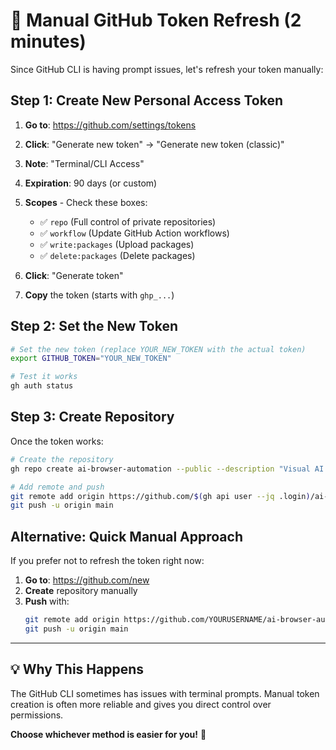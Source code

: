 # 🔑 Manual GitHub Token Refresh (2 minutes)

Since GitHub CLI is having prompt issues, let's refresh your token manually:

## Step 1: Create New Personal Access Token

1. **Go to**: https://github.com/settings/tokens
2. **Click**: "Generate new token" → "Generate new token (classic)"
3. **Note**: "Terminal/CLI Access" 
4. **Expiration**: 90 days (or custom)
5. **Scopes** - Check these boxes:
   - ✅ `repo` (Full control of private repositories)
   - ✅ `workflow` (Update GitHub Action workflows)
   - ✅ `write:packages` (Upload packages)
   - ✅ `delete:packages` (Delete packages)

6. **Click**: "Generate token"
7. **Copy** the token (starts with `ghp_...`)

## Step 2: Set the New Token

```bash
# Set the new token (replace YOUR_NEW_TOKEN with the actual token)
export GITHUB_TOKEN="YOUR_NEW_TOKEN"

# Test it works
gh auth status
```

## Step 3: Create Repository 

Once the token works:

```bash
# Create the repository
gh repo create ai-browser-automation --public --description "Visual AI browser automation with Google Gemini and Mac Studio Ollama support"

# Add remote and push
git remote add origin https://github.com/$(gh api user --jq .login)/ai-browser-automation.git
git push -u origin main
```

## Alternative: Quick Manual Approach

If you prefer not to refresh the token right now:

1. **Go to**: https://github.com/new
2. **Create** repository manually 
3. **Push** with:
   ```bash
   git remote add origin https://github.com/YOURUSERNAME/ai-browser-automation.git
   git push -u origin main
   ```

---

## 💡 Why This Happens

The GitHub CLI sometimes has issues with terminal prompts. Manual token creation is often more reliable and gives you direct control over permissions.

**Choose whichever method is easier for you!** 🚀 